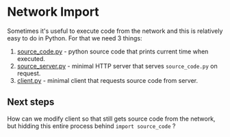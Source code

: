 # Network Import

Sometimes it's useful to execute code from the network and this is relatively easy to do in Python. For that we need 3 things:
1. [source_code.py](./source_code.py) - python source code that prints current time when executed.
2. [source_server.py](./source_server.py) - minimal HTTP server that serves `source_code.py` on request.
3. [client.py](./client.py) - minimal client that requests source code from server.

## Next steps
How can we modify client so that still gets source code from the network, but hidding this entire process behind `import source_code` ?
